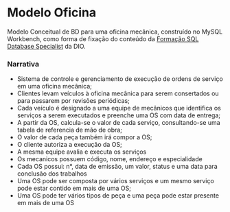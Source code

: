 # Modelo Oficina
Modelo Conceitual de BD para uma oficina mecânica, construído no MySQL Workbench, como forma de fixação do conteúdo da [Formação SQL Database Specialist](https://web.dio.me/track/1a5a10ed-417c-4fef-8531-2097ff072817) da DIO.

### Narrativa

- Sistema de controle e gerenciamento de execução de ordens de serviço em uma oficina mecânica;
- Clientes levam veículos à oficina mecânica para serem consertados ou para passarem por revisões periódicas;
- Cada veículo é designado a uma equipe de mecânicos que identifica os serviços a serem executados e preenche uma OS com data de entrega;
- A partir da OS, calcula-se o valor de cada serviço, consultando-se uma tabela de referencia de mão de obra;
- O valor de cada peça também irá compor a OS;
- O cliente autoriza a execução da OS;
- A mesma equipe avalia e executa os serviços
- Os mecanicos possuem código, nome, endereço e especialidade
- Cada OS possui: n°, data de emissão, um valor, status e uma data para conclusão dos trabalhos
- Uma OS pode ser composta por vários serviços e um mesmo serviço pode estar contido em mais de uma OS;
- Uma OS pode ter vários tipos de peça e uma peça pode estar presente em mais de uma OS
